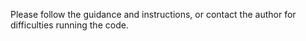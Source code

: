 Please follow the guidance and instructions, or contact the author for difficulties running the code.
